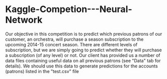 # Kaggle-Competion---Neural-Network
Our objective in this competition is to predict which previous patrons of our customer, an orchestra, will purchase a season subscription to the upcoming 2014-15 concert season. There are different levels of subscription, but we are simply going to predict whether they will purchase a subscription (of any level) or not. Our client has provided us a number of data files containing useful data on all previous patrons (see "Data" tab for details). We should use this data to generate predictions for the accounts (patrons) listed in the "test.csv" file
